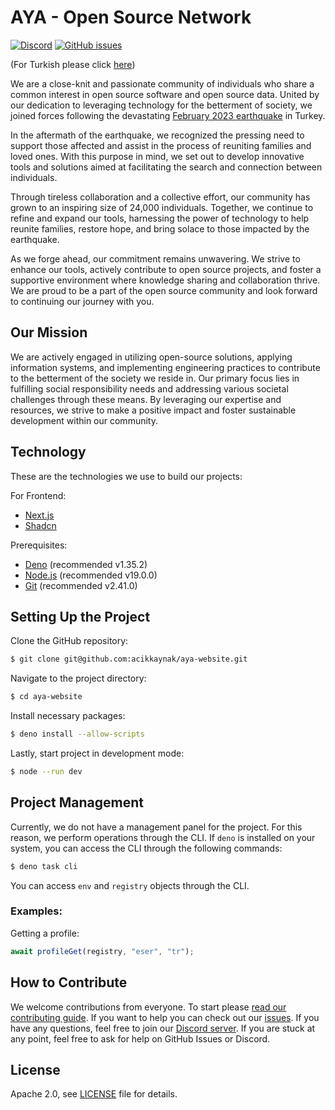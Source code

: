 # AYA - Open Source Network

[![Discord](https://img.shields.io/discord/1072074800622739476?color=7289da&logo=discord&logoColor=white)](https://discord.gg/itdepremyardim)
[![GitHub issues](https://img.shields.io/github/issues/eser/aya-website)](https://github.com/eser/aya-website/issues)

(For Turkish please click [here](README.md))

We are a close-knit and passionate community of individuals who share a common interest in open source software and open
source data. United by our dedication to leveraging technology for the betterment of society, we joined forces following
the devastating [February 2023 earthquake](https://en.wikipedia.org/wiki/2023_Turkey%E2%80%93Syria_earthquake) in
Turkey.

In the aftermath of the earthquake, we recognized the pressing need to support those affected and assist in the process
of reuniting families and loved ones. With this purpose in mind, we set out to develop innovative tools and solutions
aimed at facilitating the search and connection between individuals.

Through tireless collaboration and a collective effort, our community has grown to an inspiring size of 24,000
individuals. Together, we continue to refine and expand our tools, harnessing the power of technology to help reunite
families, restore hope, and bring solace to those impacted by the earthquake.

As we forge ahead, our commitment remains unwavering. We strive to enhance our tools, actively contribute to open source
projects, and foster a supportive environment where knowledge sharing and collaboration thrive. We are proud to be a
part of the open source community and look forward to continuing our journey with you.

## Our Mission

We are actively engaged in utilizing open-source solutions, applying information systems, and implementing engineering
practices to contribute to the betterment of the society we reside in. Our primary focus lies in fulfilling social
responsibility needs and addressing various societal challenges through these means. By leveraging our expertise and
resources, we strive to make a positive impact and foster sustainable development within our community.

## Technology

These are the technologies we use to build our projects:

For Frontend:

- [Next.js](https://nextjs.org)
- [Shadcn](https://shadcn/ui)

Prerequisites:

- [Deno](https://deno.land) (recommended v1.35.2)
- [Node.js](https://nodejs.org) (recommended v19.0.0)
- [Git](https://git-scm.com/) (recommended v2.41.0)

## Setting Up the Project

Clone the GitHub repository:

```bash
$ git clone git@github.com:acikkaynak/aya-website.git
```

Navigate to the project directory:

```bash
$ cd aya-website
```

Install necessary packages:

```bash
$ deno install --allow-scripts
```

Lastly, start project in development mode:

```bash
$ node --run dev
```

## Project Management

Currently, we do not have a management panel for the project. For this reason, we perform operations through the CLI. If
`deno` is installed on your system, you can access the CLI through the following commands:

```bash
$ deno task cli
```

You can access `env` and `registry` objects through the CLI.

### Examples:

Getting a profile:

```js
await profileGet(registry, "eser", "tr");
```

## How to Contribute

We welcome contributions from everyone. To start please [read our contributing guide](CONTRIBUTING.en.md). If you want
to help you can check out our [issues](https://github.com/eser/aya-website/issues). If you have any questions, feel free
to join our [Discord server](https://discord.gg/itdepremyardim). If you are stuck at any point, feel free to ask for
help on GitHub Issues or Discord.

## License

Apache 2.0, see [LICENSE](LICENSE) file for details.
